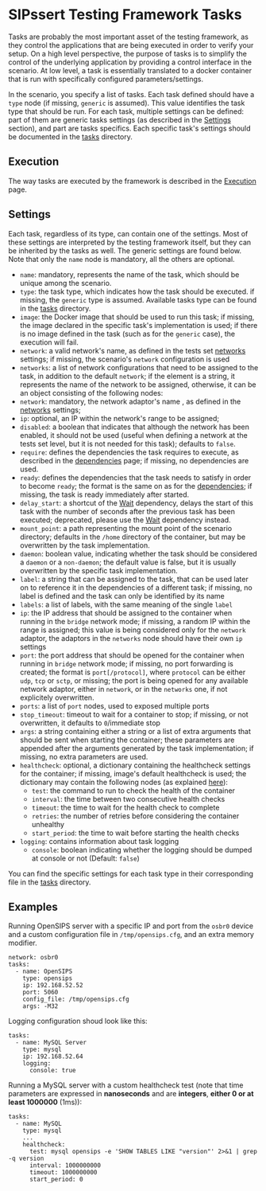 # SIPssert Testing Framework Tasks

Tasks are probably the most important asset of the testing framework, as they
control the applications that are being executed in order to verify your setup.
On a high level perspective, the purpose of tasks is to simplify the control of
the underlying application by providing a control interface in the scenario. At
low level, a task is essentially translated to a docker container that is run
with specifically configured parameters/settings.

In the scenario, you specify a list of tasks. Each task defined should have a
`type` node (if missing, `generic` is assumed). This value identifies the task
type that should be run. For each task, multiple settings can be defined: part
of them are generic tasks settings (as described in the [Settings](#settings)
section), and part are tasks specifics. Each specific task's settings should be
documented in the [tasks](tasks) directory.

## Execution

The way tasks are executed by the framework is described in the
[Execution](execution.md) page.

## Settings

Each task, regardless of its type, can contain one of the settings. Most of
these settings are interpreted by the testing framework itself, but they can be
inherited by the tasks as well. The generic settings are found below. Note that
only the `name` node is mandatory, all the others are optional.

* `name`: mandatory, represents the name of the task, which should be unique
among the scenario.
* `type`: the task type, which indicates how the task should be executed. if
missing, the `generic` type is assumed. Available tasks type can be found in
the [tasks](tasks) directory.
* `image`: the Docker image that should be used to run this task; if missing,
the image declared in the specific task's implementation is used; if there is
no image defined in the task (such as for the `generic` case), the execution
will fail.
* `network`: a valid network's name, as defined in the tests set
[networks](config/tests-set.md#networks) settings; if missing, the scenario's
`network` configuration is used
* `networks`: a list of network configurations that need to be assigned to the
task, in addition to the default `network`; if the element is a string, it
represents the name of the network to be assigned, otherwise, it can be an
object consisting of the following nodes:
 * `network`: mandatory, the network adaptor's name , as defined in the 
[networks](config/tests-set.md#networks) settings;
 * `ip`: optional, an IP within the network's range to be assigned;
 * `disabled`: a boolean that indicates that although the network has been
enabled, it should not be used (useful when defining a network at the tests
set level, but it is not needed for this task); defaults to `false`.
* `require`: defines the dependencies the task requires to execute, as
described in the [dependencies](dependencies.md) page; if missing, no
dependencies are used.
* `ready`: defines the dependencies that the task needs to satisfy in order to
become `ready`; the format is the same on as for the
[dependencies](dependencies.md); if missing, the task is ready immediately
after started.
* `delay_start`: a shortcut of the [Wait](dependencies.md#wait) dependency,
delays the start of this task with the number of seconds after the previous
task has been executed; deprecated, please use the [Wait](dependencies.md#wait)
dependency instead.
* `mount_point`: a path representing the mount point of the scenario directory;
defaults in the `/home` directory of the container, but may be overwritten by
the task implementation.
* `daemon`: boolean value, indicating whether the task should be considered a
`daemon` or a `non-daemon`; the default value is false, but it is usually
overwritten by the specific task implementation.
* `label`: a string that can be assigned to the task, that can be used later on
to reference it in the dependencies of a different task; if missing, no label
is defined and the task can only be identified by its name
* `labels`: a list of labels, with the same meaning of the single `label`
* `ip`: the IP address that should be assigned to the container when running in
the `bridge` network mode; if missing, a random IP within the range is
assigned; this value is being considered only for the `network` adaptor, the
adaptors in the `networks` node should have their own `ip` settings
* `port`: the port address that should be opened for the container when
running in `bridge` network mode; if missing, no port forwarding is created;
the format is `port[/protocol]`, where `protocol` can be either `udp`, `tcp` or
`sctp`, or missing; the port is being opened for any available network adaptor,
either in `network`, or in the `networks` one, if not explicitely overwritten.
* `ports`: a list of `port` nodes, used to exposed multiple ports
* `stop_timeout`: timeout to wait for a container to stop; if missing, or not
overwritten, it defaults to `0`/immediate stop
* `args`: a string containing either a string or a list of extra arguments that
should be sent when starting the container; these parameters are appended after
the arguments generated by the task implementation; if missing, no extra
parameters are used.
* `healthcheck`: optional, a dictionary containing the healthcheck settings for
the container; if missing, image's default healthcheck is used; the dictionary
may contain the following nodes (as explained [here](https://docker-py.readthedocs.io/en/stable/containers.html)):
  * `test`: the command to run to check the health of the container
  * `interval`: the time between two consecutive health checks
  * `timeout`: the time to wait for the health check to complete
  * `retries`: the number of retries before considering the container unhealthy
  * `start_period`: the time to wait before starting the health checks
* `logging`: contains information about task logging
  * `console`: boolean indicating whether the logging should be dumped at console or not (Default: `false`)

You can find the specific settings for each task type in their corresponding
file in the  [tasks](tasks) directory.

## Examples

Running OpenSIPS server with a specific IP and port from the `osbr0` device and
a custom configuration file in `/tmp/opensips.cfg`, and an extra memory modifier.

``` 
network: osbr0
tasks:
  - name: OpenSIPS
    type: opensips
    ip: 192.168.52.52
    port: 5060
    config_file: /tmp/opensips.cfg
    args: -M32
```

Logging configuration shoud look like this:

```
tasks:
  - name: MySQL Server
    type: mysql
    ip: 192.168.52.64
    logging:
      console: true
```

Running a MySQL server with a custom healthcheck test (note that 
time parameters are expressed in **nanoseconds** and are **integers**, 
**either 0 or at least 1000000** (1ms)):

```
tasks:
  - name: MySQL
    type: mysql
    ...
    healthcheck:
      test: mysql opensips -e 'SHOW TABLES LIKE "version"' 2>&1 | grep -q version
      interval: 1000000000
      timeout: 1000000000
      start_period: 0
```
